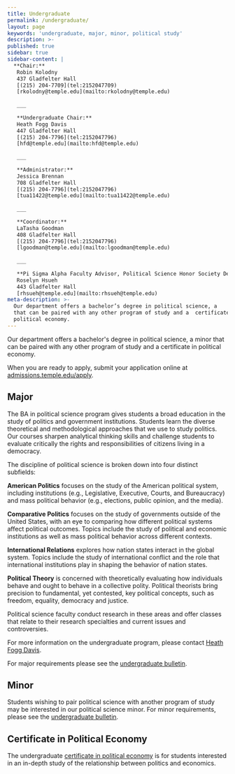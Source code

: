 ```yaml
---
title: Undergraduate
permalink: /undergraduate/
layout: page
keywords: 'undergraduate, major, minor, political study'
description: >- 
published: true
sidebar: true
sidebar-content: |
  **Chair:**  
   Robin Kolodny  
   437 Gladfelter Hall  
   [(215) 204-7709](tel:2152047709)  
   [rkolodny@temple.edu](mailto:rkolodny@temple.edu)  
   
   ___
   
   **Undergraduate Chair:**  
   Heath Fogg Davis  
   447 Gladfelter Hall  
   [(215) 204-7796](tel:2152047796)  
   [hfd@temple.edu](mailto:hfd@temple.edu)  
   
   ___
   
   **Administrator:**  
   Jessica Brennan  
   708 Gladfelter Hall  
   [(215) 204-7796](tel:2152047796)  
   [tua11422@temple.edu](mailto:tua11422@temple.edu)  
      
   ___
   
   **Coordinator:**  
   LaTasha Goodman  
   408 Gladfelter Hall  
   [(215) 204-7796](tel:2152047796)  
   [lgoodman@temple.edu](mailto:lgoodman@temple.edu)  
      
   ___
   
   **Pi Sigma Alpha Faculty Advisor, Political Science Honor Society Delta Rho Chapter:**  
   Roselyn Hsueh  
   443 Gladfelter Hall  
   [rhsueh@temple.edu](mailto:rhsueh@temple.edu)  
meta-description: >-
  Our department offers a bachelor’s degree in political science, a     minor
  that can be paired with any other program of study and a  certificate in
  political economy.
---
```


Our department offers a bachelor's degree in political science, a minor that can be paired with any other program of study and a certificate in political economy. 

When you are ready to apply, submit your application online at [admissions.temple.edu/apply](http://admissions.temple.edu/apply).

## Major
The BA in political science program gives students a broad education in the study of politics and government institutions. Students learn the diverse theoretical and methodological approaches that we use to study politics. Our courses sharpen analytical thinking skills and challenge students to evaluate critically the rights and responsibilities of citizens living in a democracy.

The discipline of political science is broken down into four distinct subfields:

**American Politics** focuses on the study of the American political system, including institutions (e.g., Legislative, Executive, Courts, and Bureaucracy) and mass political behavior (e.g., elections, public opinion, and the media).

**Comparative Politics** focuses on the study of governments outside of the United States, with an eye to comparing how different political systems affect political outcomes. Topics include the study of political and economic institutions as well as mass political behavior across different contexts.

**International Relations** explores how nation states interact in the global system. Topics include the study of international conflict and the role that international institutions play in shaping the behavior of nation states.

**Political Theory** is concerned with theoretically evaluating how individuals behave and ought to behave in a collective polity. Political theorists bring precision to fundamental, yet contested, key political concepts, such as freedom, equality, democracy and justice.

Political science faculty conduct research in these areas and offer classes that relate to their research specialties and current issues and controversies.

For more information on the undergraduate program, please contact [Heath Fogg Davis](mailto:hfd@temple.edu).

For major requirements please see the [undergraduate bulletin](http://bulletin.temple.edu/undergraduate/liberal-arts/political-science/ba-political-science/).

## Minor
Students wishing to pair political science with another program of study may be interested in our political science minor. For minor requirements, please see the [undergraduate bulletin](http://bulletin.temple.edu/undergraduate/liberal-arts/political-science/minor-political-science/).

## Certificate in Political Economy
The undergraduate [certificate in political economy](http://bulletin.temple.edu/undergraduate/liberal-arts/economics/certificate-political-economy/) is for students interested in an in-depth study of the relationship between politics and economics.
